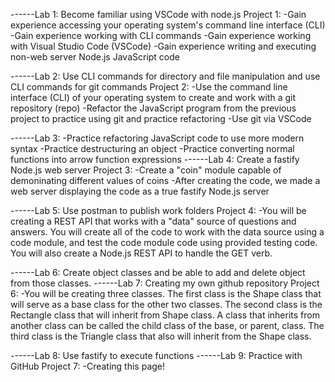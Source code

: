 ------Lab 1: Become familiar using VSCode with node.js
Project 1:
-Gain experience accessing your operating system's command line interface (CLI)
-Gain experience working with CLI commands
-Gain experience working with Visual Studio Code (VSCode)
-Gain experience writing and executing non-web server Node.js JavaScript code

------Lab 2: Use CLI commands for directory and file manipulation and use CLI commands for git commands
Project 2:
-Use the command line interface (CLI) of your operating system to create and work with a git repository (repo)
-Refactor the JavaScript program from the previous project to practice using git and practice refactoring
-Use git via VSCode

------Lab 3: 
-Practice refactoring JavaScript code to use more modern syntax
-Practice destructuring an object
-Practice converting normal functions into arrow function expressions
------Lab 4: Create a fastify Node.js web server
Project 3:
-Create a "coin" module capable of demoninating different values of coins
-After creating the code, we made a web server displaying the code as a true fastify Node.js server

------Lab 5: Use postman to publish work folders
Project 4:
-You will be creating a REST API that works with a "data" source of questions and answers. You will create all of the code to work with the data source using a code module, and test the code module code using provided testing code. You will also create a Node.js REST API to handle the GET verb. 

------Lab 6: Create object classes and be able to add and delete object from those classes.
------Lab 7: Creating my own github repository
Project 6: 
-You will be creating three classes. The first class is the Shape class that will serve as a base class for the other two classes. The second class is the Rectangle class that will inherit from Shape class. A class that inherits from another class can be called the child class of the base, or parent, class. The third class is the Triangle class that also will inherit from the Shape class.

------Lab 8: Use fastify to execute functions
------Lab 9: Practice with GitHub
Project 7:
-Creating this page!
